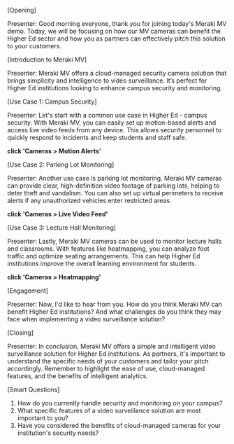 [Opening]

Presenter: Good morning everyone, thank you for joining today's Meraki MV demo. Today, we will be focusing on how our MV cameras can benefit the Higher Ed sector and how you as partners can effectively pitch this solution to your customers.

[Introduction to Meraki MV]

Presenter: Meraki MV offers a cloud-managed security camera solution that brings simplicity and intelligence to video surveillance. It’s perfect for Higher Ed institutions looking to enhance campus security and monitoring.

[Use Case 1: Campus Security]

Presenter: Let's start with a common use case in Higher Ed - campus security. With Meraki MV, you can easily set up motion-based alerts and access live video feeds from any device. This allows security personnel to quickly respond to incidents and keep students and staff safe.

**click 'Cameras > Motion Alerts'**

[Use Case 2: Parking Lot Monitoring]

Presenter: Another use case is parking lot monitoring. Meraki MV cameras can provide clear, high-definition video footage of parking lots, helping to deter theft and vandalism. You can also set up virtual perimeters to receive alerts if any unauthorized vehicles enter restricted areas.

**click 'Cameras > Live Video Feed'**

[Use Case 3: Lecture Hall Monitoring]

Presenter: Lastly, Meraki MV cameras can be used to monitor lecture halls and classrooms. With features like heatmapping, you can analyze foot traffic and optimize seating arrangements. This can help Higher Ed institutions improve the overall learning environment for students.

**click 'Cameras > Heatmapping'**

[Engagement]

Presenter: Now, I'd like to hear from you. How do you think Meraki MV can benefit Higher Ed institutions? And what challenges do you think they may face when implementing a video surveillance solution?

[Closing]

Presenter: In conclusion, Meraki MV offers a simple and intelligent video surveillance solution for Higher Ed institutions. As partners, it's important to understand the specific needs of your customers and tailor your pitch accordingly. Remember to highlight the ease of use, cloud-managed features, and the benefits of intelligent analytics.

[Smart Questions]

1. How do you currently handle security and monitoring on your campus?
2. What specific features of a video surveillance solution are most important to you?
3. Have you considered the benefits of cloud-managed cameras for your institution's security needs?